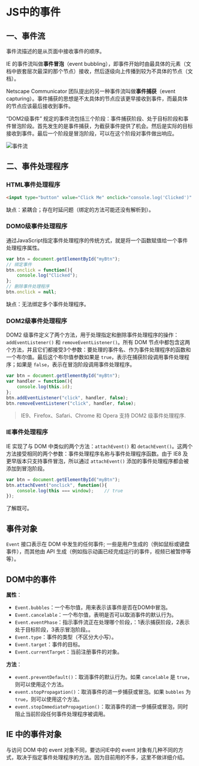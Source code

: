 # JS中的事件

## 一、事件流

事件流描述的是从页面中接收事件的顺序。

IE 的事件流叫做**事件冒泡**（event bubbling），即事件开始时由最具体的元素（文档中嵌套层次最深的那个节点）接收，然后逐级向上传播到较为不具体的节点（文档）。

Netscape Communicator 团队提出的另一种事件流叫做**事件捕获**（event capturing）。事件捕获的思想是不太具体的节点应该更早接收到事件，而最具体的节点应该最后接收到事件。

“DOM2级事件” 规定的事件流包括三个阶段：事件捕获阶段、处于目标阶段和事件冒泡阶段。首先发生的是事件捕获，为截获事件提供了机会。然后是实际的目标接收到事件。最后一个阶段是冒泡阶段，可以在这个阶段对事件做出响应。

![事件流](http://ww1.sinaimg.cn/large/e833be84ly1g7cy483wn9j20dp0egjrl.jpg)

## 二、事件处理程序

### HTML事件处理程序

```html
<input type="button" value="Click Me" onclick="console.log('Clicked')" />
```

缺点：紧耦合；存在时延问题（绑定的方法可能还没有解析到）。

### DOM0级事件处理程序

通过JavaScript指定事件处理程序的传统方式，就是将一个函数赋值给一个事件处理程序属性。

```javascript
var btn = document.getElementById("myBtn");
// 绑定事件
btn.onclick = function(){
    console.log("Clicked");
};
// 删除事件处理程序
btn.onclick = null;
```

缺点：无法绑定多个事件处理程序。

### DOM2级事件处理程序

DOM2 级事件定义了两个方法，用于处理指定和删除事件处理程序的操作：`addEventListener()` 和 `removeEventListener()`。所有 DOM 节点中都包含这两个方法，并且它们都接受3个参数：要处理的事件名、作为事件处理程序的函数和一个布尔值。最后这个布尔值参数如果是 `true`，表示在捕获阶段调用事件处理程序；如果是 `false`，表示在冒泡阶段调用事件处理程序。

```javascript
var btn = document.getElementById("myBtn");
var handler = function(){
    console.log(this.id);
};
btn.addEventListener("click", handler, false);
btn.removeEventListener("click", handler, false);
```

> IE9、Firefox、Safari、Chrome 和 Opera 支持 DOM2 级事件处理程序.

### IE事件处理程序

IE 实现了与 DOM 中类似的两个方法：`attachEvent()` 和 `detachEvent()`。这两个方法接受相同的两个参数：事件处理程序名称与事件处理程序函数。由于 IE8 及更早版本只支持事件冒泡，所以通过 `attachEvent()` 添加的事件处理程序都会被添加到冒泡阶段。

```javascript
var btn = document.getElementById("myBtn");
btn.attachEvent("onclick", function(){
    console.log(this === window);    // true
});
```

了解既可。

## 事件对象

`Event` 接口表示在 DOM 中发生的任何事件; 一些是用户生成的（例如鼠标或键盘事件），而其他由 API 生成（例如指示动画已经完成运行的事件，视频已被暂停等等）。

## DOM中的事件

**属性**：

- `Event.bubbles`：一个布尔值，用来表示该事件是否在DOM中冒泡。
- `Event.cancelable`：一个布尔值，表明是否可以取消事件的默认行为。
- `Event.eventPhase`：指示事件流正在处理哪个阶段，：1表示捕获阶段，2表示处于目标阶段，3表示冒泡阶段。。
- `Event.type`：事件的类型（不区分大小写）。
- `Event.target`：事件的目标。
- `Event.currentTarget`：当前注册事件的对象。

**方法**：

- `event.preventDefault()`：取消事件的默认行为。如果 `cancelable` 是 `true`，则可以使用这个方法。
- `event.stopPropagation()`：取消事件的进一步捕获或冒泡。如果 `bubbles` 为 `true`，则可以使用这个方法。
- `event.stopImmediatePropagation()`：取消事件的进一步捕获或冒泡，同时阻止当前阶段任何事件处理程序被调用。

## IE 中的事件对象

与访问 DOM 中的 event 对象不同，要访问IE中的 event 对象有几种不同的方式，取决于指定事件处理程序的方法。因为目前用的不多，这里不做详细介绍。
